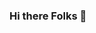 ### Hi there Folks 👋

<!--
**Amanpatil-Dev/Amanpatil-Dev** is a ✨ _special_ ✨ repository because its `README.md` (this file) appears on your GitHub profile.

Here are some ideas to get you started:

- 🔭 I’m currently working on ... VENM stack 
- 🌱 I’m currently learning  ... Dockers and Kubernetes
- 👯 I’m looking to collaborate on ...  NodeJS
- 🤔 I’m looking for help with any ... Backend Stuff
- 💬 Ask me about ... Anything
- 📫 How to reach me: ... [GMAIL](patilaman080@gmail.com)
- 😄 Pronouns: ... 
- ⚡ Fun fact: ... Do You Even Lift
-->
